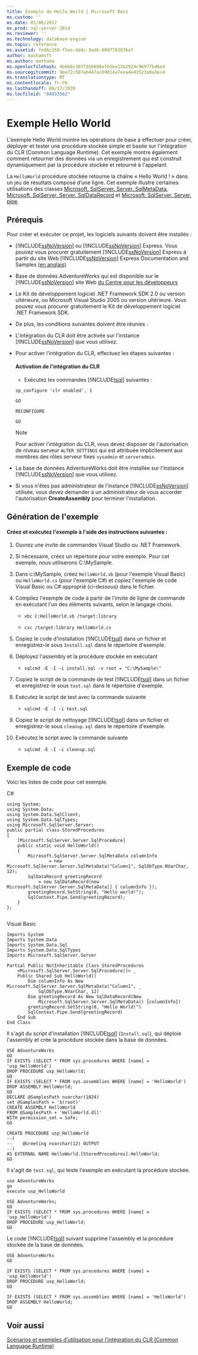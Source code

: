 ```yaml
---
title: Exemple de Hello World | Microsoft Docs
ms.custom: ''
ms.date: 03/06/2017
ms.prod: sql-server-2014
ms.reviewer: ''
ms.technology: database-engine
ms.topic: reference
ms.assetid: fed6c358-f5ee-4d4c-9ad6-089778383ba7
author: mashamsft
ms.author: mathoma
ms.openlocfilehash: 4b6b8c303f056686efb5ba13b2924c9697fbd6e4
ms.sourcegitcommit: 9ee72c507ab447ac69014a7eea4e43523a0a3ec4
ms.translationtype: MT
ms.contentlocale: fr-FR
ms.lasthandoff: 06/17/2020
ms.locfileid: "84933562"
---
```

# <a name="hello-world-sample"></a>Exemple Hello World
  L'exemple Hello World montre les opérations de base à effectuer pour créer, déployer et tester une procédure stockée simple et basée sur l'intégration du CLR (Common Language Runtime). Cet exemple montre également comment retourner des données via un enregistrement qui est construit dynamiquement par la procédure stockée et retourné à l'appelant.  
  
 La `HelloWorld` procédure stockée retourne la chaîne « Hello World ! » dans un jeu de résultats composé d’une ligne. Cet exemple illustre certaines utilisations des classes [Microsoft. SqlServer. Server. SqlMetaData](https://go.microsoft.com/fwlink/?LinkID=193572), [Microsoft. SqlServer. Server. SqlDataRecord](https://go.microsoft.com/fwlink/?LinkID=193573) et [Microsoft. SqlServer. Server. pipe](https://go.microsoft.com/fwlink/?LinkID=193571).  
  
## <a name="prerequisites"></a>Prérequis  
 Pour créer et exécuter ce projet, les logiciels suivants doivent être installés :  
  
-   [!INCLUDE[ssNoVersion](../../includes/ssnoversion-md.md)] ou [!INCLUDE[ssNoVersion](../../includes/ssnoversion-md.md)] Express. Vous pouvez vous procurer gratuitement [!INCLUDE[ssNoVersion](../../includes/ssnoversion-md.md)] Express à partir du site Web [!INCLUDE[ssNoVersion](../../includes/ssnoversion-md.md)] Express Documentation and Samples [(en anglais)](https://www.microsoft.com/sql-server/sql-server-editions-express)  
  
-   Base de données AdventureWorks qui est disponible sur le [!INCLUDE[ssNoVersion](../../includes/ssnoversion-md.md)] site Web [du Centre pour les développeurs](https://go.microsoft.com/fwlink/?linkid=62796)  
  
-   Le Kit de développement logiciel .NET Framework SDK 2.0 ou version ultérieure, ou Microsoft Visual Studio 2005 ou version ultérieure. Vous pouvez vous procurer gratuitement le Kit de développement logiciel .NET Framework SDK.  
  
-   De plus, les conditions suivantes doivent être réunies :  
  
-   L'intégration du CLR doit être activée sur l'instance [!INCLUDE[ssNoVersion](../../includes/ssnoversion-md.md)] que vous utilisez.  
  
-   Pour activer l'intégration du CLR, effectuez les étapes suivantes :  
  
    #### <a name="enabling-clr-integration"></a>Activation de l'intégration du CLR  
  
    -   Exécutez les commandes [!INCLUDE[tsql](../../includes/tsql-md.md)] suivantes :  
  
     `sp_configure 'clr enabled', 1`  
  
     `GO`  
  
     `RECONFIGURE`  
  
     `GO`  
  
    > [!NOTE]  
    >  Pour activer l'intégration du CLR, vous devez disposer de l'autorisation de niveau serveur `ALTER SETTINGS` qui est attribuée implicitement aux membres des rôles serveur fixes `sysadmin` et `serveradmin`.  
  
-   La base de données AdventureWorks doit être installée sur l'instance [!INCLUDE[ssNoVersion](../../includes/ssnoversion-md.md)] que vous utilisez.  
  
-   Si vous n'êtes pas administrateur de l'instance [!INCLUDE[ssNoVersion](../../includes/ssnoversion-md.md)] utilisée, vous devez demander à un administrateur de vous accorder l'autorisation **CreateAssembly** pour terminer l'installation.  
  
## <a name="building-the-sample"></a>Génération de l'exemple  
  
#### <a name="create-and-run-the-sample-by-using-the-following-instructions"></a>Créez et exécutez l'exemple à l'aide des instructions suivantes :  
  
1.  Ouvrez une invite de commandes Visual Studio ou .NET Framework.  
  
2.  Si nécessaire, créez un répertoire pour votre exemple. Pour cet exemple, nous utiliserons C:\MySample.  
  
3.  Dans c:\MySample, créez `HelloWorld.vb` (pour l'exemple Visual Basic) ou `HelloWorld.cs` (pour l'exemple C#) et copiez l'exemple de code Visual Basic ou  C# approprié (ci-dessous) dans le fichier.  
  
4.  Compilez l'exemple de code à partir de l'invite de ligne de commande en exécutant l'un des éléments suivants, selon le langage choisi.  
  
    -   `vbc C:HelloWorld.vb /target:library`  
  
    -   `csc /target:library HelloWorld.cs`  
  
5.  Copiez le code d'installation [!INCLUDE[tsql](../../includes/tsql-md.md)] dans un fichier et enregistrez-le sous `Install.sql` dans le répertoire d'exemple.  
  
6.  Déployez l'assembly et la procédure stockée en exécutant  
  
    -   `sqlcmd -E -I -i install.sql -v root = "C:\MySample\"`  
  
7.  Copiez le script de la commande de test [!INCLUDE[tsql](../../includes/tsql-md.md)] dans un fichier et enregistrez-le sous `test.sql` dans le répertoire d'exemple.  
  
8.  Exécutez le script de test avec la commande suivante  
  
    -   `sqlcmd -E -I -i test.sql`  
  
9. Copiez le script de nettoyage [!INCLUDE[tsql](../../includes/tsql-md.md)] dans un fichier et enregistrez-le sous `cleanup.sql` dans le répertoire d'exemple.  
  
10. Exécutez le script avec la commande suivante  
  
    -   `sqlcmd -E -I -i cleanup.sql`  
  
## <a name="sample-code"></a>Exemple de code  
 Voici les listes de code pour cet exemple.  
  
 C#  
  
```  
using System;  
using System.Data;  
using System.Data.SqlClient;  
using System.Data.SqlTypes;  
using Microsoft.SqlServer.Server;  
public partial class StoredProcedures  
{  
    [Microsoft.SqlServer.Server.SqlProcedure]  
    public static void HelloWorld()  
    {  
        Microsoft.SqlServer.Server.SqlMetaData columnInfo  
                = new Microsoft.SqlServer.Server.SqlMetaData("Column1", SqlDbType.NVarChar, 12);  
        SqlDataRecord greetingRecord  
            = new SqlDataRecord(new Microsoft.SqlServer.Server.SqlMetaData[] { columnInfo });  
        greetingRecord.SetString(0, "Hello world!");  
        SqlContext.Pipe.Send(greetingRecord);  
    }  
};  
  
```  
  
 Visual Basic  
  
```  
Imports System  
Imports System.Data  
Imports System.Data.Sql  
Imports System.Data.SqlTypes  
Imports Microsoft.SqlServer.Server  
  
Partial Public NotInheritable Class StoredProcedures  
    <Microsoft.SqlServer.Server.SqlProcedure()> _  
    Public Shared Sub HelloWorld()  
        Dim columnInfo As New Microsoft.SqlServer.Server.SqlMetaData("Column1", _  
            SqlDbType.NVarChar, 12)  
        Dim greetingRecord As New SqlDataRecord(New  _  
            Microsoft.SqlServer.Server.SqlMetaData() {columnInfo})  
        greetingRecord.SetString(0, "Hello World!")  
        SqlContext.Pipe.Send(greetingRecord)  
    End Sub  
End Class  
```  
  
 Il s'agit du script d'installation [!INCLUDE[tsql](../../includes/tsql-md.md)] (`Install.sql`), qui déploie l'assembly et crée la procédure stockée dans la base de données.  
  
```  
USE AdventureWorks  
GO  
IF EXISTS (SELECT * FROM sys.procedures WHERE [name] = 'usp_HelloWorld')  
DROP PROCEDURE usp_HelloWorld;  
GO  
IF EXISTS (SELECT * FROM sys.assemblies WHERE [name] = 'HelloWorld')  
DROP ASSEMBLY HelloWorld;  
GO  
DECLARE @SamplesPath nvarchar(1024)  
set @SamplesPath = '$(root)'  
CREATE ASSEMBLY HelloWorld   
FROM @SamplesPath + 'HelloWorld.dll'  
WITH permission_set = Safe;  
GO  
  
CREATE PROCEDURE usp_HelloWorld  
--(  
--    @Greeting nvarchar(12) OUTPUT  
--)  
AS EXTERNAL NAME HelloWorld.[StoredProcedures].HelloWorld;  
GO  
```  
  
 Il s'agit de `test.sql`, qui teste l'exemple en exécutant la procédure stockée.  
  
```  
use AdventureWorks  
go  
execute usp_HelloWorld  
  
USE AdventureWorks;  
GO  
IF EXISTS (SELECT * FROM sys.procedures WHERE [name] = 'usp_HelloWorld')  
DROP PROCEDURE usp_HelloWorld;  
GO  
```  
  
 Le code [!INCLUDE[tsql](../../includes/tsql-md.md)] suivant supprime l'assembly et la procédure stockée de la base de données.  
  
```  
USE AdventureWorks  
GO  
  
IF EXISTS (SELECT * FROM sys.procedures WHERE [name] = 'usp_HelloWorld')  
DROP PROCEDURE usp_HelloWorld;  
GO  
  
IF EXISTS (SELECT * FROM sys.assemblies WHERE [name] = 'HelloWorld')  
DROP ASSEMBLY HelloWorld;  
GO  
```  
  
## <a name="see-also"></a>Voir aussi  
 [Scénarios et exemples d’utilisation pour l’intégration du CLR &#40;Common Language Runtime&#41;](../../../2014/database-engine/dev-guide/usage-scenarios-and-examples-for-common-language-runtime-clr-integration.md)  
  
  
